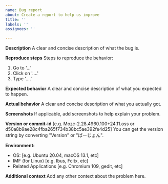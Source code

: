 ```yaml
---
name: Bug report
about: Create a report to help us improve
title: ''
labels: ''
assignees: ''

---
```


**Description**
A clear and concise description of what the bug is.


**Reproduce steps**
Steps to reproduce the behavior:
1. Go to '...'
2. Click on '....'
3. Type '....'


**Expected behavior**
A clear and concise description of what you expected to happen.


**Actual behavior**
A clear and concise description of what you actually got.


**Screenshots**
If applicable, add screenshots to help explain your problem.


**Version or commit-id**
[e.g. Mozc-2.28.4960.100+24.11.oss or d50a8b9ae28c4fba265f734b38bc5ae392fe4d25]
You can get the version string by converting "Version" or "ばーじょん".


**Environment:**
 - OS: [e.g. Ubuntu 20.04, macOS 13.1, etc]
 - IMF (for Linux) [e.g. Ibus, Fcitx, etc]
 - Related Applications [e.g. Chromium 109, gedit, etc]


**Additional context**
Add any other context about the problem here.
